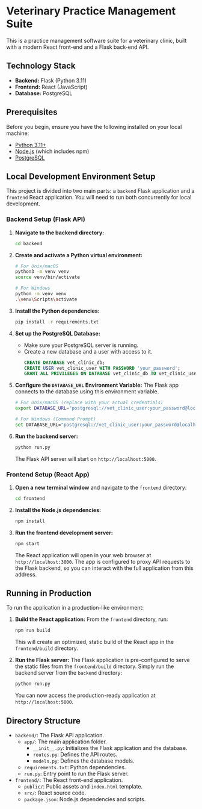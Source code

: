 # Veterinary Practice Management Suite

This is a practice management software suite for a veterinary clinic, built with a modern React front-end and a Flask back-end API.

## Technology Stack

-   **Backend:** Flask (Python 3.11)
-   **Frontend:** React (JavaScript)
-   **Database:** PostgreSQL

## Prerequisites

Before you begin, ensure you have the following installed on your local machine:

-   [Python 3.11+](https://www.python.org/downloads/)
-   [Node.js](https://nodejs.org/) (which includes npm)
-   [PostgreSQL](https://www.postgresql.org/download/)

## Local Development Environment Setup

This project is divided into two main parts: a `backend` Flask application and a `frontend` React application. You will need to run both concurrently for local development.

### Backend Setup (Flask API)

1.  **Navigate to the backend directory:**
    ```bash
    cd backend
    ```

2.  **Create and activate a Python virtual environment:**
    ```bash
    # For Unix/macOS
    python3 -m venv venv
    source venv/bin/activate

    # For Windows
    python -m venv venv
    .\venv\Scripts\activate
    ```

3.  **Install the Python dependencies:**
    ```bash
    pip install -r requirements.txt
    ```

4.  **Set up the PostgreSQL Database:**
    -   Make sure your PostgreSQL server is running.
    -   Create a new database and a user with access to it.
        ```sql
        CREATE DATABASE vet_clinic_db;
        CREATE USER vet_clinic_user WITH PASSWORD 'your_password';
        GRANT ALL PRIVILEGES ON DATABASE vet_clinic_db TO vet_clinic_user;
        ```

5.  **Configure the `DATABASE_URL` Environment Variable:**
    The Flask app connects to the database using this environment variable.
    ```bash
    # For Unix/macOS (replace with your actual credentials)
    export DATABASE_URL="postgresql://vet_clinic_user:your_password@localhost:5432/vet_clinic_db"

    # For Windows (Command Prompt)
    set DATABASE_URL="postgresql://vet_clinic_user:your_password@localhost:5432/vet_clinic_db"
    ```

6.  **Run the backend server:**
    ```bash
    python run.py
    ```
    The Flask API server will start on `http://localhost:5000`.

### Frontend Setup (React App)

1.  **Open a new terminal window** and navigate to the `frontend` directory:
    ```bash
    cd frontend
    ```

2.  **Install the Node.js dependencies:**
    ```bash
    npm install
    ```

3.  **Run the frontend development server:**
    ```bash
    npm start
    ```
    The React application will open in your web browser at `http://localhost:3000`. The app is configured to proxy API requests to the Flask backend, so you can interact with the full application from this address.

## Running in Production

To run the application in a production-like environment:

1.  **Build the React application:**
    From the `frontend` directory, run:
    ```bash
    npm run build
    ```
    This will create an optimized, static build of the React app in the `frontend/build` directory.

2.  **Run the Flask server:**
    The Flask application is pre-configured to serve the static files from the `frontend/build` directory. Simply run the backend server from the `backend` directory:
    ```bash
    python run.py
    ```
    You can now access the production-ready application at `http://localhost:5000`.

## Directory Structure

-   `backend/`: The Flask API application.
    -   `app/`: The main application folder.
        -   `__init__.py`: Initializes the Flask application and the database.
        -   `routes.py`: Defines the API routes.
        -   `models.py`: Defines the database models.
    -   `requirements.txt`: Python dependencies.
    -   `run.py`: Entry point to run the Flask server.
-   `frontend/`: The React front-end application.
    -   `public/`: Public assets and `index.html` template.
    -   `src/`: React source code.
    -   `package.json`: Node.js dependencies and scripts.
